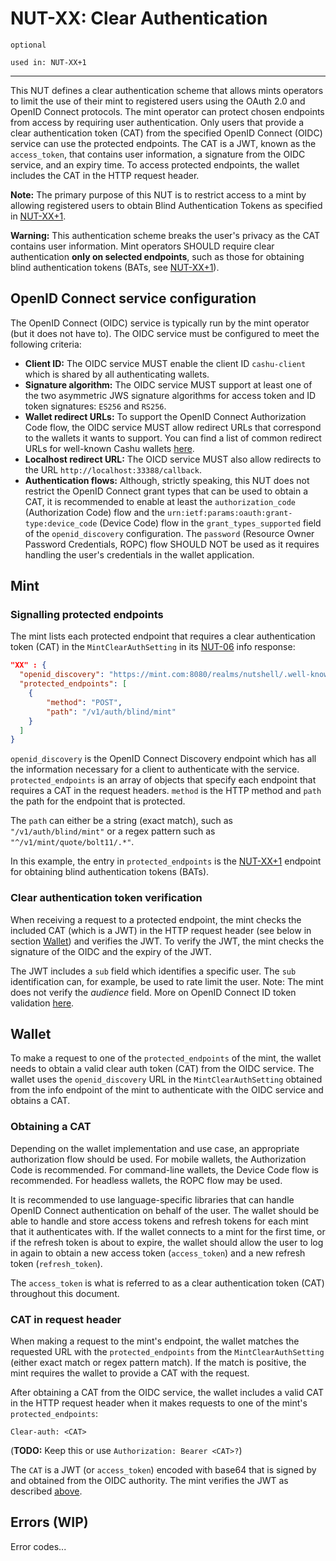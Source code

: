 # NUT-XX: Clear Authentication

`optional`

`used in: NUT-XX+1`

---

This NUT defines a clear authentication scheme that allows mints operators to limit the use of their mint to registered users using the OAuth 2.0 and OpenID Connect protocols. The mint operator can protect chosen endpoints from access by requiring user authentication. Only users that provide a clear authentication token (CAT) from the specified OpenID Connect (OIDC) service can use the protected endpoints. The CAT is a JWT, known as the `access_token`, that contains user information, a signature from the OIDC service, and an expiry time. To access protected endpoints, the wallet includes the CAT in the HTTP request header.

**Note:** The primary purpose of this NUT is to restrict access to a mint by allowing registered users to obtain Blind Authentication Tokens as specified in [NUT-XX+1][XX+1].

**Warning:** This authentication scheme breaks the user's privacy as the CAT contains user information. Mint operators SHOULD require clear authentication **only on selected endpoints**, such as those for obtaining blind authentication tokens (BATs, see [NUT-XX+1][XX+1]).

## OpenID Connect service configuration
The OpenID Connect (OIDC) service is typically run by the mint operator (but it does not have to). The OIDC service must be configured to meet the following criteria:  
- **Client ID:** The OIDC service MUST enable the client ID `cashu-client` which is shared by all authenticating wallets. 
- **Signature algorithm:** The OIDC service MUST support at least one of the two asymmetric JWS signature algorithms for access token and ID token signatures: `ES256` and `RS256`.
- **Wallet redirect URLs:** To support the OpenID Connect Authorization Code flow, the OIDC service MUST allow redirect URLs that correspond to the wallets it wants to support. You can find a list of common redirect URLs for well-known Cashu wallets [here][XX-SUPPL].
- **Localhost redirect URL:** The OICD service MUST also allow redirects to the URL `http://localhost:33388/callback`.
- **Authentication flows:** Although, strictly speaking, this NUT does not restrict the OpenID Connect grant types that can be used to obtain a CAT, it is recommended to enable at least the `authorization_code` (Authorization Code) flow and the `urn:ietf:params:oauth:grant-type:device_code` (Device Code) flow in the `grant_types_supported` field of the `openid_discovery` configuration. The `password` (Resource Owner Password Credentials, ROPC) flow SHOULD NOT be used as it requires handling the user's credentials in the wallet application.

## Mint

### Signalling protected endpoints

The mint lists each protected endpoint that requires a clear authentication token (CAT) in the `MintClearAuthSetting` in its [NUT-06][06] info response:

```json
"XX" : {
  "openid_discovery": "https://mint.com:8080/realms/nutshell/.well-known/openid-configuration",
  "protected_endpoints": [
    {
        "method": "POST",
        "path": "/v1/auth/blind/mint"
    }
  ]
}
```
`openid_discovery` is the OpenID Connect Discovery endpoint which has all the information necessary for a client to authenticate with the service. `protected_endpoints` is an array of objects that specify each endpoint that requires a CAT in the request headers. `method` is the HTTP method and `path` the path for the endpoint that is protected. 

The `path` can either be a string (exact match), such as `"/v1/auth/blind/mint"` or a regex pattern such as `"^/v1/mint/quote/bolt11/.*"`. 

In this example, the entry in `protected_endpoints` is the [NUT-XX+1][xx+1] endpoint for obtaining blind authentication tokens (BATs).

### Clear authentication token verification

When receiving a request to a protected endpoint, the mint checks the included CAT (which is a JWT) in the HTTP request header (see below in section [Wallet](#cat-in-request-header)) and verifies the JWT. To verify the JWT, the mint checks the signature of the OIDC and the expiry of the JWT. 

The JWT includes a `sub` field which identifies a specific user. The `sub` identification can, for example, be used to rate limit the user. Note: The mint does not verify the *audience* field. More on OpenID Connect ID token validation [here](https://openid.net/specs/openid-connect-core-1_0.html#IDTokenValidation).

## Wallet

To make a request to one of the `protected_endpoints` of the mint, the wallet needs to obtain a valid clear auth token (CAT) from the OIDC service. The wallet uses the `openid_discovery` URL in the `MintClearAuthSetting` obtained from the info endpoint of the mint to authenticate with the OIDC service and obtains a CAT. 

### Obtaining a CAT

Depending on the wallet implementation and use case, an appropriate authorization flow should be used. For mobile wallets, the Authorization Code is recommended. For command-line wallets, the Device Code flow is recommended. For headless wallets, the ROPC flow may be used.

It is recommended to use language-specific libraries that can handle OpenID Connect authentication on behalf of the user. The wallet should be able to handle and store access tokens and refresh tokens for each mint that it authenticates with. If the wallet connects to a mint for the first time, or if the refresh token is about to expire, the wallet should allow the user to log in again to obtain a new access token (`access_token`) and a new refresh token (`refresh_token`).

The `access_token` is what is referred to as a clear authentication token (CAT) throughout this document.

### CAT in request header
When making a request to the mint's endpoint, the wallet matches the requested URL with the `protected_endpoints` from the `MintClearAuthSetting` (either exact match or regex pattern match). If the match is positive, the mint requires the wallet to provide a CAT with the request.

After obtaining a CAT from the OIDC service, the wallet includes a valid CAT in the HTTP request header when it makes requests to one of the mint's `protected_endpoints`:

```
Clear-auth: <CAT>
```

(**TODO:** Keep this or use `Authorization: Bearer <CAT>?`)

The `CAT` is a JWT (or `access_token`) encoded with base64 that is signed by and obtained from the OIDC authority. The mint verifies the JWT as described [above](#clear-authentication-token-verification).

## Errors (WIP)

Error codes...

[06]: 06.md
[XX-SUPPL]: suppl/xx.md
[XX+1]: xx+1.md